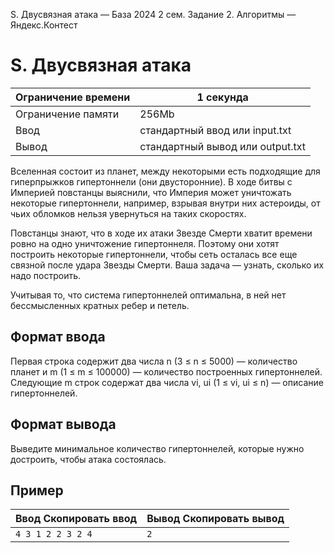 S. Двусвязная атака — База 2024 2 сем. Задание 2. Алгоритмы — Яндекс.Контест

# S. Двусвязная атака

| Ограничение времени | 1 секунда                        |
| ------------------- | -------------------------------- |
| Ограничение памяти  | 256Mb                            |
| Ввод                | стандартный ввод или input.txt   |
| Вывод               | стандартный вывод или output.txt |

Вселенная состоит из планет, между некоторыми есть подходящие для гиперпрыжков гипертоннели (они двусторонние). В ходе битвы
с Империей повстанцы выяснили, что Империя может уничтожать некоторые гипертоннели, например, взрывая внутри них астероиды,
от чьих обломков нельзя увернуться на таких скоростях.

Повстанцы знают, что в ходе их атаки Звезде Смерти хватит времени ровно на одно уничтожение гипертоннеля. Поэтому они хотят
построить некоторые гипертоннели, чтобы сеть осталась все еще связной после удара Звезды Смерти. Ваша задача — узнать, сколько их надо построить.

Учитывая то, что система гипертоннелей оптимальна, в ней нет бессмысленных кратных ребер и петель.

## Формат ввода

Первая строка содержит два числа n (3 ≤ n ≤ 5000) — количество планет и m (1 ≤ m ≤ 100000) — количество построенных гипертоннелей. Следующие m строк содержат два числа vi, ui (1 ≤ vi, ui ≤ n) — описание гипертоннелей.

## Формат вывода

Выведите минимальное количество гипертоннелей, которые нужно достроить, чтобы атака состоялась.

## Пример

| Ввод Скопировать ввод | Вывод Скопировать вывод |
| --------------------- | ----------------------- |
| `4 3 1 2 2 3 2 4 `    | `2 `                    |
